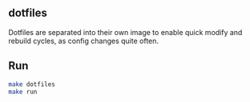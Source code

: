 ## dotfiles

Dotfiles are separated into their own image to enable quick modify and rebuild
cycles, as config changes quite often.

## Run

```sh
make dotfiles
make run
```
